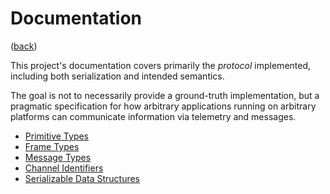 <!--
    =====================================
    generator=datazen
    version=1.13.5
    hash=23402d4bc292cb94dfbb4c6b2ee1a0a6
    =====================================
-->

# Documentation

([back](../README.md#documentation))

This project's documentation covers primarily the _protocol_ implemented,
including both serialization and intended semantics.

The goal is not to necessarily provide a ground-truth implementation, but a
pragmatic specification for how arbitrary applications running on arbitrary
platforms can communicate information via telemetry and messages.

* [Primitive Types](primitive.md)
* [Frame Types](message.md)
* [Message Types](message_type.md)
* [Channel Identifiers](channel_identifier.md)
* [Serializable Data Structures](serializable.md)
